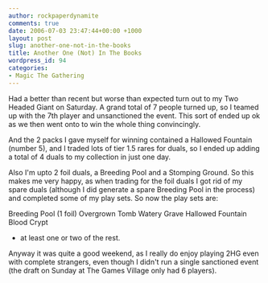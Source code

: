 ```yaml
---
author: rockpaperdynamite
comments: true
date: 2006-07-03 23:47:44+00:00 +1000
layout: post
slug: another-one-not-in-the-books
title: Another One (Not) In The Books
wordpress_id: 94
categories:
- Magic The Gathering
---
```


Had a better than recent but worse than expected turn out to my Two Headed Giant on Saturday. A grand total of 7 people turned up, so I teamed up with the 7th player and unsanctioned the event. This sort of ended up ok as we then went onto to win the whole thing convincingly.

And the 2 packs I gave myself for winning contained a Hallowed Fountain (number 5), and I traded lots of tier 1.5 rares for duals, so I ended up adding a total of 4 duals to my collection in just one day.

Also I'm upto 2 foil duals, a Breeding Pool and a Stomping Ground. So this makes me very happy, as when trading for the foil duals I got rid of my spare duals (although I did generate a spare Breeding Pool in the process) and completed some of my play sets. So now the play sets are:

Breeding Pool (1 foil)
Overgrown Tomb
Watery Grave
Hallowed Fountain
Blood Crypt
+ at least one or two of the rest.

Anyway it was quite a good weekend, as I really do enjoy playing 2HG even with complete strangers, even though I didn't run a single sanctioned event (the draft on Sunday at The Games Village only had 6 players).
